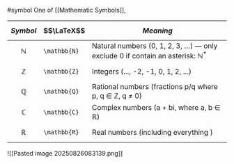 #symbol
One of [[Mathematic Symbols]],


| $$Symbol$$     | $$\LaTeX$$   | $$Meaning$$                                                                               |
| -------------- | ------------ | ----------------------------------------------------------------------------------------- |
| $$\mathbb{N}$$ | `\mathbb{N}` | Natural numbers (0, 1, 2, 3, …) — only exclude 0 if contain an asterisk: $\mathbb{N}^{*}$ |
| $$\mathbb{Z}$$ | `\mathbb{Z}` | Integers (..., -2, -1, 0, 1, 2, ...)                                                      |
| $$\mathbb{Q}$$ | `\mathbb{Q}` | Rational numbers (fractions p/q where p, q ∈ ℤ, q ≠ 0)                                    |
| $$\mathbb{C}$$ | `\mathbb{C}` | Complex numbers (a + bi, where a, b ∈ ℝ)                                                  |
| $$\mathbb{R}$$ | `\mathbb{R}` | Real numbers (including everything )                                                      |


![[Pasted image 20250826083139.png]]